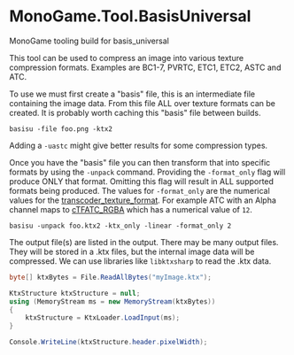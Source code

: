 # MonoGame.Tool.BasisUniversal
MonoGame tooling build for basis_universal

This tool can be used to compress an image into various texture compression
formats. Examples are BC1-7, PVRTC, ETC1, ETC2, ASTC and ATC.

To use we must first create a "basis" file, this is an intermediate file containing
the image data. From this file ALL over texture formats can be created. It is probably
worth caching this "basis" file between builds.

```dotnetcli
basisu -file foo.png -ktx2
```

Adding a `-uastc` might give better results for some compression types.

Once you have the "basis" file you can then transform that into specific formats
by using the `-unpack` command. Providing the `-format_only` flag will produce
ONLY that format. Omitting this flag will result in ALL supported formats being
produced.
The values for `-format_only` are the numerical values for the [transcoder_texture_format]( https://github.com/BinomialLLC/basis_universal/blob/ad9386a4a1cf2a248f7bbd45f543a7448db15267/transcoder/basisu_transcoder.h#L49). For example ATC with an Alpha channel maps to [cTFATC_RGBA](https://github.com/BinomialLLC/basis_universal/blob/ad9386a4a1cf2a248f7bbd45f543a7448db15267/transcoder/basisu_transcoder.h#L73C3-L73C14) which has a numerical value of `12`.

```dotnetcli
basisu -unpack foo.ktx2 -ktx_only -linear -format_only 2
```

The output file(s) are listed in the output. There may be many output files. They will be stored in a .ktx files, but the internal image data will be compressed. We can use libraries like `libktxsharp` to read the .ktx data.

```csharp
byte[] ktxBytes = File.ReadAllBytes("myImage.ktx");

KtxStructure ktxStructure = null;
using (MemoryStream ms = new MemoryStream(ktxBytes))
{
	ktxStructure = KtxLoader.LoadInput(ms);
}

Console.WriteLine(ktxStructure.header.pixelWidth);
```
